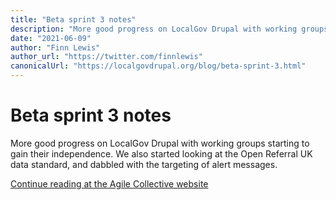 ```yaml
---
title: "Beta sprint 3 notes"
description: "More good progress on LocalGov Drupal with working groups starting to gain their independence."
date: "2021-06-09"
author: "Finn Lewis"
author_url: "https://twitter.com/finnlewis"
canonicalUrl: "https://localgovdrupal.org/blog/beta-sprint-3.html"
---
```


# Beta sprint 3 notes

More good progress on LocalGov Drupal with working groups starting to gain their independence. We also started looking at the Open Referral UK data standard, and dabbled with the targeting of alert messages.

[Continue reading at the Agile Collective website](https://agile.coop/blog/local-gov-drupal-beta-sprint-3-notes/)
